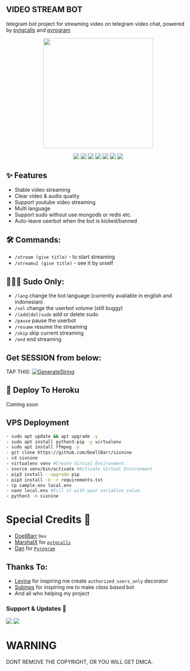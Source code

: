 <h2 align="centre">VIDEO STREAM BOT</h2>

telegram bot project for streaming video on telegram video chat, powered by [pytgcalls](https://github.com/MarshalX/tgcalls) and [pyrogram](https://github.com/pyrogram/pyrogram)

<p align="center"><a href="https://t.me/shohih_abdul2"><img src="https://telegra.ph/file/4e8717d59d74412cf0e50.jpg" width="300"></a></p>
<p align="center">
    <a href="https://www.python.org/" > <img src="https://img.shields.io/badge/Made%20with-Python-black.svg?style=flat-square&logo=python&logoColor=blue&color=red" /></a>
    <a href="https://github.com/DoellBarr/sixnine/graphs/commit-activity" alt="Maintenance"> <img src="https://img.shields.io/badge/Maintained%3F-yes-red.svg?style=flat-square" /></a>
    <a href="https://github.com/DoellBarr/sixnine"> <img src="https://img.shields.io/github/repo-size/DoellBarr/sixnine?color=red&logo=github&logoColor=blue&style=flat-square" /></a>
    <a href="https://github.com/DoellBarr/sixnine/commits/master"> <img src="https://img.shields.io/github/last-commit/DoellBarr/sixnine?color=red&logo=github&logoColor=blue&style=flat-square" /></a>
    <a href="https://github.com/DoellBarr/sixnine/issues"> <img src="https://img.shields.io/github/issues/DoellBarr/sixnine?color=red&logo=github&logoColor=blue&style=flat-square" /></a>
    <a href="https://github.com/DoellBarr/sixnine/network/members"> <img src="https://img.shields.io/github/forks/DoellBarr/sixnine?color=red&logo=github&logoColor=blue&style=flat-square" /></a>  
    <a href="https://github.com/DoellBarr/sixnine/network/members"> <img src="https://img.shields.io/github/stars/DoellBarr/sixnine?color=red&logo=github&logoColor=blue&style=flat-square" /></a>  
</p>

## ✨ Features
- Stable video streaming
- Clear video & audio quality
- Support youtube video streaming
- Multi language
- Support sudo without use mongodb or redis etc.
- Auto-leave userbot when the bot is kicked/banned

## 🛠 Commands:
- `/stream (give title)` -  to start streaming
- `/streamv2 (give title)` - see it by urself

## 🧙🏻‍♂️ Sudo Only:
- `/lang` change the bot language (currently available in english and indonesian)
- `/vol` change the userbot volume (still buggy)
- `/(add|del)sudo` add or delete sudo
- `/pause` pause the userbot
- `/resume` resume the streaming
- `/skip` skip current streaming
- `/end` end streaming

## Get SESSION from below:

TAP THIS: [![GenerateString](https://img.shields.io/badge/repl.it-generateString-yellowgreen)](https://replit.com/@levinalab/StringSession#main.py)

## 💜 Deploy To Heroku
Coming soon

## VPS Deployment
```sh
- sudo apt update && apt upgrade -y
- sudo apt install python3-pip -y virtualenv
- sudo apt install ffmpeg -y
- git clone https://github.com/DoellBarr/sixnine
- cd sixnine
- virtualenv venv #Create Virtual Environment.
- source venv/bin/activate #Activate Virtual Environment
- pip3 install --upgrade pip
- pip3 install -U -r requirements.txt
- cp sample.env local.env
- nano local.env #Fill it with your variables value.
- python3 -m sixnine
```

# Special Credits 💖
- [DoellBarr](https://github.com/DoellBarr) ``Dev``
- [MarshalX](https://github.com/MarshalX) for [``pytgcalls``](https://github.com/MarshalX/tgcalls)
- [Dan](https://github.com/delivrance) for [``Pyrogram``](https://github.com/pyrogram)

## Thanks To:
- [Levina](https://github.com/levina-lab) for inspiring me create ``authorized_users_only`` decorator
- [Subinps](https://github.com/subinps) for inspiring me to make _class based_ bot
- And all who helping my project

### Support & Updates 🎑
<a href="https://t.me/VeezSupportGroup"><img src="https://img.shields.io/badge/Join-Group%20Support-blue.svg?style=for-the-badge&logo=Telegram"></a> <a href="https://t.me/levinachannel"><img src="https://img.shields.io/badge/Join-Updates%20Channel-blue.svg?style=for-the-badge&logo=Telegram"></a>

# WARNING
DONT REMOVE THE COPYRIGHT, OR YOU WILL GET DMCA.
